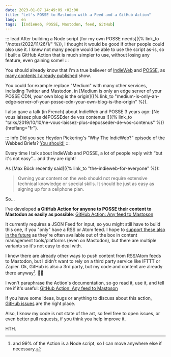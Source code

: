 ```yaml
---
date: 2023-01-07 14:49:09 +02:00
title: "Let's POSSE to Mastodon with a Feed and a GitHub Action"
lang:  en
tags:  [IndieWeb, POSSE, Mastodon, feed, GitHub]
---
```


::: lead
After building a Node script [for my own POSSE needs]({% link_to "/notes/2022/11/26/1/" %}), I thought it would be good if other people could also use it. I knew not many people would be able to use the script as-is, so I built a GitHub Action that is much simpler to use, without losing any feature, even gaining some!
:::

You should already know that I'm a true believer of [IndieWeb](https://indieweb.org/) and [POSSE](https://indieweb.org/POSSE), as [many contents I already published](/archives/?query=indieweb) show.

You could for example replace "Medium" with many other services, including Twitter and Mastodon, in [Medium is only an edge server of your POSSE CDN, your own blog is the origin]({% link_to "medium-is-only-an-edge-server-of-your-posse-cdn-your-own-blog-is-the-origin" %}).

I also gave a talk (in French) about IndieWeb and POSSE 3 years ago: [Ne vous laissez plus déPOSSEder de vos contenus !]({% link_to "talks/2019/10/10/ne-vous-laissez-plus-deposseder-de-vos-contenus" %}){hreflang="fr"}.

::: info
Did you see Heydon Pickering's “Why The IndieWeb?” episode of the Webbed Briefs?
[You should!](https://briefs.video/videos/why-the-indieweb/)
:::

Every time I talk about IndieWeb and POSSE, a lot of people reply with “but it's not easy”… and they are right!

As [Max Böck recently said]({% link_to "the-indieweb-for-everyone" %}):

> Owning your content on the web should not require extensive technical knowledge or special skills. It should be just as easy as signing up for a cellphone plan.

So…

I've developed **a GitHub Action for anyone to POSSE their content to Mastodon as easily as possible**: [GitHub Action: Any feed to Mastoson](https://github.com/marketplace/actions/any-feed-to-mastodon)

It currently requires a JSON Feed for input, so you might still have to build this one, if you "only" have a RSS or Atom feed. I hope to [support these also in the future](https://github.com/nhoizey/github-action-jsonfeed-to-mastodon/issues/16) as they're often available out of the box in content management tools/platforms (even on Mastodon), but there are multiple variants so it's not easy to deal with.

I know there are already other ways to push content from RSS/Atom feeds to Mastodon, but I didn't want to rely on a third party service like IFTTT or Zapier. Ok, GitHub is also a 3rd party, but my code and content are already there anyway[^node]. 🤷‍♂️

[^node]: and 99% of the Action is a Node script, so I can move anywhere else if necessary.

I won't paraphrase the Action's documentation, so go read it, use it, and tell me if it's useful:
[GitHub Action: Any feed to Mastoson](https://github.com/marketplace/actions/any-feed-to-mastodon)

If you have some ideas, bugs or anything to discuss about this action, [GitHub issues](https://github.com/nhoizey/github-action-feed-to-mastodon/issues) are the right place.

Also, I know my code is not state of the art, so feel free to open issues, or even better pull requests, if you think you help improve it.

HTH.
